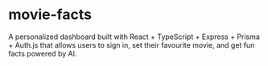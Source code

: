 # movie-facts
A personalized dashboard built with React + TypeScript + Express + Prisma + Auth.js that allows users to sign in, set their favourite movie, and get fun facts powered by AI.
